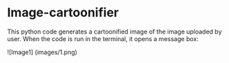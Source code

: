 # Image-cartoonifier

This python code generates a cartoonified image of the image uploaded by user.
When the code is run in the terminal, it opens a message box:

![Image1] (images/1.png)
